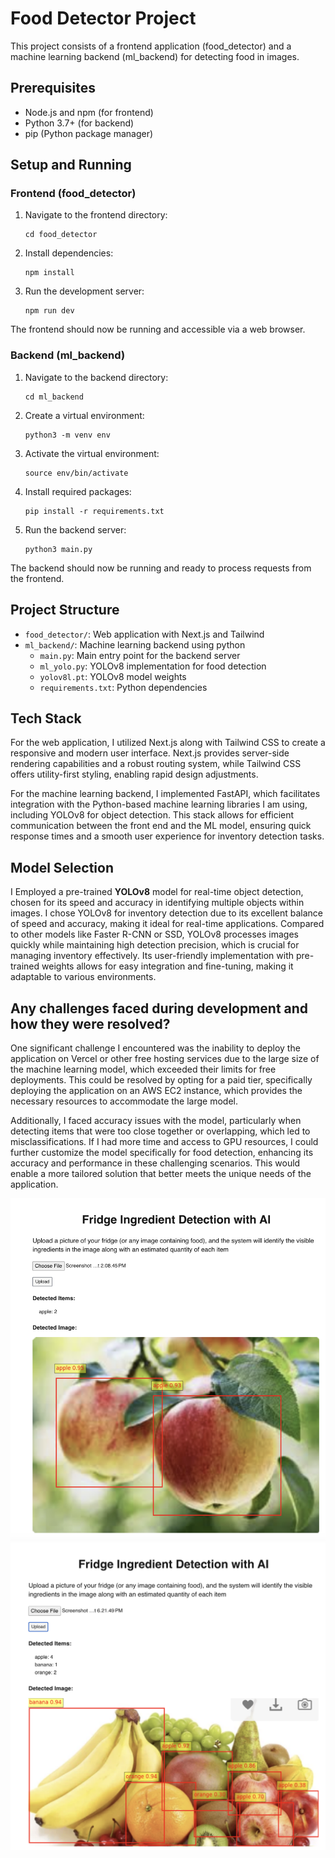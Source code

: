 # Food Detector Project

This project consists of a frontend application (food_detector) and a machine learning backend (ml_backend) for detecting food in images.

## Prerequisites

- Node.js and npm (for frontend)
- Python 3.7+ (for backend)
- pip (Python package manager)

## Setup and Running

### Frontend (food_detector)

1. Navigate to the frontend directory:

   ```
   cd food_detector
   ```

2. Install dependencies:

   ```
   npm install
   ```

3. Run the development server:
   ```
   npm run dev
   ```

The frontend should now be running and accessible via a web browser.

### Backend (ml_backend)

1. Navigate to the backend directory:

   ```
   cd ml_backend
   ```

2. Create a virtual environment:

   ```
   python3 -m venv env
   ```

3. Activate the virtual environment:

   ```
   source env/bin/activate
   ```

4. Install required packages:

   ```
   pip install -r requirements.txt
   ```

5. Run the backend server:
   ```
   python3 main.py
   ```

The backend should now be running and ready to process requests from the frontend.

## Project Structure

- `food_detector/`: Web application with Next.js and Tailwind
- `ml_backend/`: Machine learning backend using python
  - `main.py`: Main entry point for the backend server
  - `ml_yolo.py`: YOLOv8 implementation for food detection
  - `yolov8l.pt`: YOLOv8 model weights
  - `requirements.txt`: Python dependencies

## Tech Stack
For the web application, I utilized Next.js along with Tailwind CSS to create a responsive and modern user interface. Next.js provides server-side rendering capabilities and a robust routing system, while Tailwind CSS offers utility-first styling, enabling rapid design adjustments. 

For the machine learning backend, I implemented FastAPI, which facilitates integration with the Python-based machine learning libraries I am using, including YOLOv8 for object detection. This stack allows for efficient communication between the front end and the ML model, ensuring quick response times and a smooth user experience for inventory detection tasks.


## Model Selection
I Employed a pre-trained **YOLOv8** model for real-time object detection, chosen for its speed and accuracy in identifying multiple objects within images. I chose YOLOv8 for inventory detection due to its excellent balance of speed and accuracy, making it ideal for real-time applications. Compared to other models like Faster R-CNN or SSD, YOLOv8 processes images quickly while maintaining high detection precision, which is crucial for managing inventory effectively. Its user-friendly implementation with pre-trained weights allows for easy integration and fine-tuning, making it adaptable to various environments.

## Any challenges faced during development and how they were resolved?

One significant challenge I encountered was the inability to deploy the application on Vercel or other free hosting services due to the large size of the machine learning model, which exceeded their limits for free deployments. This could be resolved by opting for a paid tier, specifically deploying the application on an AWS EC2 instance, which provides the necessary resources to accommodate the large model. 

 Additionally, I faced accuracy issues with the model, particularly when detecting items that were too close together or overlapping, which led to misclassifications. If I had more time and access to GPU resources, I could further customize the model specifically for food detection, enhancing its accuracy and performance in these challenging scenarios. This would enable a more tailored solution that better meets the unique needs of the application.

![alt text](demo-img-2.png)
![alt text](demo-img-1.png)
